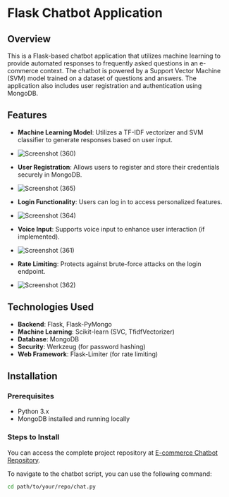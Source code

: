 # Flask Chatbot Application

## Overview

This is a Flask-based chatbot application that utilizes machine learning to provide automated responses to frequently asked questions in an e-commerce context. The chatbot is powered by a Support Vector Machine (SVM) model trained on a dataset of questions and answers. The application also includes user registration and authentication using MongoDB.

## Features

- **Machine Learning Model**: Utilizes a TF-IDF vectorizer and SVM classifier to generate responses based on user input.
- ![Screenshot (360)](https://github.com/user-attachments/assets/265a8b5d-bc7f-43b1-862e-fdd21436285e)

- **User Registration**: Allows users to register and store their credentials securely in MongoDB.
- ![Screenshot (365)](https://github.com/user-attachments/assets/53913f62-acda-4933-b58d-70ca45db272f)

- **Login Functionality**: Users can log in to access personalized features.
- ![Screenshot (364)](https://github.com/user-attachments/assets/354788b4-85a8-416d-81e5-b00d63398bbb)

- **Voice Input**: Supports voice input to enhance user interaction (if implemented).
- ![Screenshot (361)](https://github.com/user-attachments/assets/b7f0f9a6-656f-486f-b3e1-b03ba7658b17)

- **Rate Limiting**: Protects against brute-force attacks on the login endpoint.
- ![Screenshot (362)](https://github.com/user-attachments/assets/0b1ddfdf-e8fc-4d18-91b9-0d44077b44ed)


## Technologies Used

- **Backend**: Flask, Flask-PyMongo
- **Machine Learning**: Scikit-learn (SVC, TfidfVectorizer)
- **Database**: MongoDB
- **Security**: Werkzeug (for password hashing)
- **Web Framework**: Flask-Limiter (for rate limiting)

## Installation

### Prerequisites

- Python 3.x
- MongoDB installed and running locally

### Steps to Install

You can access the complete project repository at [E-commerce Chatbot Repository](https://github.com/Samhitha310/E-commerce-chatbot/).

To navigate to the chatbot script, you can use the following command:

```bash
cd path/to/your/repo/chat.py
